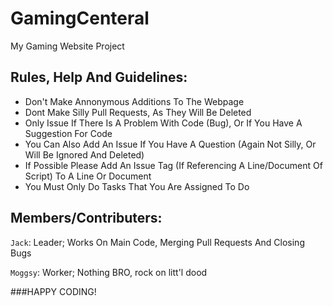# GamingCenteral
My Gaming Website Project

## Rules, Help And Guidelines:

- Don't Make Annonymous Additions To The Webpage
- Dont Make Silly Pull Requests, As They Will Be Deleted
- Only Issue If There Is A Problem With Code (Bug), Or If You Have A Suggestion For Code
- You Can Also Add An Issue If You Have A Question (Again Not Silly, Or Will Be Ignored And Deleted)
- If Possible Please Add An Issue Tag (If Referencing A Line/Document Of Script) To A Line Or Document
- You Must Only Do Tasks That You Are Assigned To Do


## Members/Contributers:

`Jack`: Leader;
	Works On Main Code, Merging Pull Requests And Closing Bugs

`Moggsy`: Worker;
	Nothing BRO, rock on litt'l dood

###HAPPY CODING!